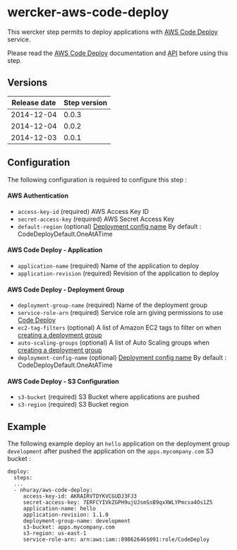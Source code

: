 wercker-aws-code-deploy
=======================

This wercker step permits to deploy applications with [AWS Code Deploy](http://docs.aws.amazon.com/codedeploy/latest/userguide/welcome.html
) service.

Please read the [AWS Code Deploy](http://docs.aws.amazon.com/codedeploy/latest/userguide/welcome.html) documentation and [API](http://docs.aws.amazon.com/cli/latest/reference/deploy/index.html) before using this step.


## Versions

| Release date | Step version | 
| -------------| -------------| 
| 2014-12-04   | 0.0.3        | 
| 2014-12-04   | 0.0.2        | 
| 2014-12-03   | 0.0.1        | 


## Configuration

The following configuration is required to configure this step :

#### AWS Authentication

* `access-key-id` (required) AWS Access Key ID
* `secret-access-key` (required) AWS Secret Access Key
* `default-region` (optional) [Deployment config name](http://docs.aws.amazon.com/cli/latest/reference/deploy/create-deployment-config.html) By default : CodeDeployDefault.OneAtATime

#### AWS Code Deploy - Application 

* `application-name` (required) Name of the application to deploy
* `application-revision` (required) Revision of the application to deploy

#### AWS Code Deploy - Deployment Group

* `deployment-group-name` (required) Name of the deployment group
* `service-role-arn` (required) Service role arn giving permissions to use [Code Deploy](http://docs.aws.amazon.com/codedeploy/latest/userguide/how-to-create-deployment-group.html)
* `ec2-tag-filters` (optional) A list of Amazon EC2 tags to filter on when [creating a deployment group](http://docs.aws.amazon.com/cli/latest/reference/deploy/create-deployment-group.html)
* `auto-scaling-groups` (optional) A list of Auto Scaling groups when [creating a deployment group](http://docs.aws.amazon.com/cli/latest/reference/deploy/create-deployment-group.html) 
* `deployment-config-name` (optional) [Deployment config name](http://docs.aws.amazon.com/cli/latest/reference/deploy/create-deployment-config.html) By default : CodeDeployDefault.OneAtATime

#### AWS Code Deploy - S3 Configuration

* `s3-bucket` (required) S3 Bucket where applications are pushed 
* `s3-region` (required) S3 Bucket region

## Example

The following example deploy an `hello` application on the deployment group `development` after pushed the application on the `apps.mycompany.com` S3 bucket :

```
deploy:
  steps:
  ...
  - nhuray/aws-code-deploy:
     access-key-id: AKRAIRVTDYKVCGUDJ3FJ3
     secret-access-key: 7ERFCYIVkZGPH9ujUJsmSsB9qxXWLYPmcsa4Os1Z5
     application-name: hello
     application-revision: 1.1.0
     deployment-group-name: development
     s3-bucket: apps.mycompany.com
     s3-region: us-east-1
     service-role-arn: arn:aws:iam::89862646$091:role/CodeDeploy
```
